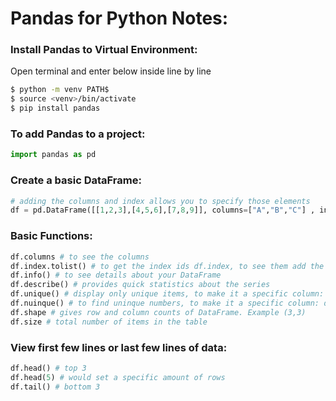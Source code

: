 # Pandas for Python Notes:


### Install Pandas to Virtual Environment:

Open terminal and enter below inside line by line
```bash
$ python -m venv PATH$
$ source <venv>/bin/activate
$ pip install pandas
```

### To add Pandas to a project:

```python
import pandas as pd
```

### Create a basic DataFrame:

```python
# adding the columns and index allows you to specify those elements
df = pd.DataFrame([[1,2,3],[4,5,6],[7,8,9]], columns=["A","B","C"] , index=["x","y","z"])
```
### Basic Functions:

```python
df.columns # to see the columns
df.index.tolist() # to get the index ids df.index, to see them add the .tolist()
df.info() # to see details about your DataFrame
df.describe() # provides quick statistics about the series
df.unique() # display only unique items, to make it a specific column: df['A'].unique()
df.nuinque() # to find uninque numbers, to make it a specific column: df['A'].nunique()
df.shape # gives row and column counts of DataFrame. Example (3,3)
df.size # total number of items in the table
```

### View first few lines or last few lines of data:

```python
df.head() # top 3
df.head(5) # would set a specific amount of rows
df.tail() # bottom 3
```







